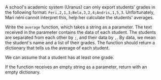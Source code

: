 A school's academic system (Uranus) can only export students' grades in the following
format: `Feri,2,1,3;Bela,3,2,4;Andris,1,5,3`. Unfortunately, Mari néni cannot interpret this, help her calculate the
students' averages.

Write the `average` function, which takes a string as a parameter. The text received in the parameter contains the data
of each student. The students are separated from each other by `;`, and their data by `,`. By data, we mean the
student's name and a list of their grades. The function should return a dictionary that tells us the average of each
student.

We can assume that a student has at least one grade.

If the function receives an empty string as a parameter, return with an empty dictionary.
